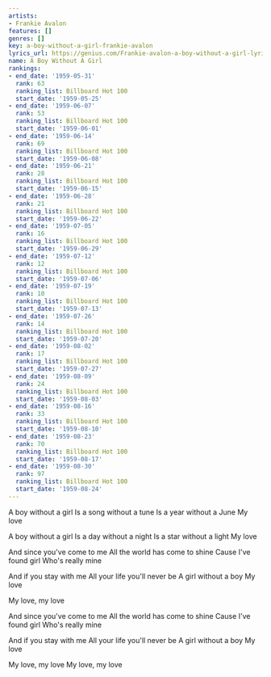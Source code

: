 ```yaml
---
artists:
- Frankie Avalon
features: []
genres: []
key: a-boy-without-a-girl-frankie-avalon
lyrics_url: https://genius.com/Frankie-avalon-a-boy-without-a-girl-lyrics
name: A Boy Without A Girl
rankings:
- end_date: '1959-05-31'
  rank: 63
  ranking_list: Billboard Hot 100
  start_date: '1959-05-25'
- end_date: '1959-06-07'
  rank: 53
  ranking_list: Billboard Hot 100
  start_date: '1959-06-01'
- end_date: '1959-06-14'
  rank: 69
  ranking_list: Billboard Hot 100
  start_date: '1959-06-08'
- end_date: '1959-06-21'
  rank: 28
  ranking_list: Billboard Hot 100
  start_date: '1959-06-15'
- end_date: '1959-06-28'
  rank: 21
  ranking_list: Billboard Hot 100
  start_date: '1959-06-22'
- end_date: '1959-07-05'
  rank: 16
  ranking_list: Billboard Hot 100
  start_date: '1959-06-29'
- end_date: '1959-07-12'
  rank: 12
  ranking_list: Billboard Hot 100
  start_date: '1959-07-06'
- end_date: '1959-07-19'
  rank: 10
  ranking_list: Billboard Hot 100
  start_date: '1959-07-13'
- end_date: '1959-07-26'
  rank: 14
  ranking_list: Billboard Hot 100
  start_date: '1959-07-20'
- end_date: '1959-08-02'
  rank: 17
  ranking_list: Billboard Hot 100
  start_date: '1959-07-27'
- end_date: '1959-08-09'
  rank: 24
  ranking_list: Billboard Hot 100
  start_date: '1959-08-03'
- end_date: '1959-08-16'
  rank: 33
  ranking_list: Billboard Hot 100
  start_date: '1959-08-10'
- end_date: '1959-08-23'
  rank: 70
  ranking_list: Billboard Hot 100
  start_date: '1959-08-17'
- end_date: '1959-08-30'
  rank: 97
  ranking_list: Billboard Hot 100
  start_date: '1959-08-24'
---
```

A boy without a girl
Is a song without a tune
Is a year without a June
My love

A boy without a girl
Is a day without a night
Is a star without a light
My love

And since you've come to me
All the world has come to shine
Cause I've found girl
Who's really mine

And if you stay with me
All your life you'll never be
A girl without a boy
My love

My love, my love

And since you've come to me
All the world has come to shine
Cause I've found girl
Who's really mine

And if you stay with me
All your life you'll never be
A girl without a boy
My love

My love, my love
My love, my love
